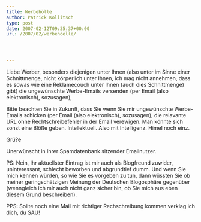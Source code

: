 ```yaml
---
title: Werbehölle
author: Patrick Kollitsch
type: post
date: 2007-02-12T09:35:37+00:00
url: /2007/02/werbehoelle/




---
```

Liebe Werber, besonders diejenigen unter Ihnen (also unter im Sinne einer Schnittmenge, nicht körperlich unter Ihnen, ich mag nicht annehmen, dass es sowas wie eine Reklamecouch unter Ihnen (auch dies Schnittmenge) gibt) die ungewünschte Werbe-Emails versenden (per Email (also elektronisch), sozusagen),

Bitte beachten Sie in Zukunft, dass Sie wenn Sie mir ungewünschte Werbe-Emails schicken (per Email (also elektronisch), sozusagen), die relavante URL ohne Rechtschreibefehler in der Email verewigen. Man könnte sich sonst eine Blöße geben. Intellektuell. Also mit Intelligenz. Himel noch einz. 

Grü?e
  
Unerwünscht in Ihrer Spamdatenbank sitzender Emailnutzer.

PS: Nein, Ihr aktuellster Eintrag ist mir auch als Blogfreund zuwider, uninteressant, schlecht beworben und abgrundtief dumm. Und wenn Sie mich kennen würden, so wie Sie es vorgeben zu tun, dann wüssten Sie ob meiner geringschätzigen Meinung der Deutschen Blogosphäre gegenüber (wenngleich ich mir auch nicht ganz sicher bin, ob Sie mich aus eben diesem Grund beschreiben).

PPS: Sollte noch eine Mail mit richtiger Rechschreibung kommen verklag ich dich, du SAU!

